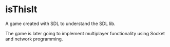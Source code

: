# isThisIt
A game created with SDL to understand the SDL lib. 

The game is later going to implement multiplayer functionality using Socket and network programming.
